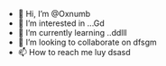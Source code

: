 - 👋 Hi, I’m @Oxnumb
- 👀 I’m interested in ...Gd
- 🌱 I’m currently learning ..ddlll
- 💞️ I’m looking to collaborate on dfsgm
- 📫 How to reach me luy
dsasd
<!---
Oxnumb/Oxnumb is a ✨ special ✨ repository because its `README.md` (this file) appears on your GitHub profile.
You can click the Preview link to take a look at your changes.
---
